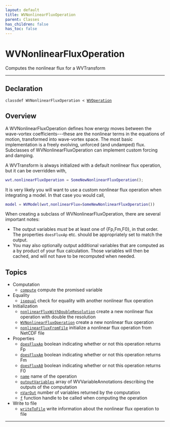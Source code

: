 ```yaml
---
layout: default
title: WVNonlinearFluxOperation
parent: Classes
has_children: false
has_toc: false
---
```


#  WVNonlinearFluxOperation

Computes the nonlinear flux for a WVTransform


---

## Declaration

<div class="language-matlab highlighter-rouge"><div class="highlight"><pre class="highlight"><code>classdef WVNonlinearFluxOperation < <a href="/classes/wvoperation/" title="WVOperation">WVOperation</a></code></pre></div></div>

## Overview
  
  A WVNonlinearFluxOperation defines how energy moves between the
  wave-vortex coefficients---these are the nonlinear terms in the equations
  of motion, transformed into wave-vortex space. The most basic
  implementation is a freely evolving, unforced (and undamped) flux.
  Subclasses of WVNonlinearFluxOperation can implement custom forcing and
  damping.
  
  A WVTransform is always initialized with a default nonlinear flux
  operation, but it can be overridden with,
  
  ```matlab
  wvt.nonlinearFluxOperation = SomeNewNonlinearFluxOperation();
  ```
  
  It is very likely you will want to use a custom nonlinear flux operation
  when integrating a model. In that case you would call,
  
  ```matlab
  model = WVModel(wvt,nonlinearFlux=SomeNewNonlinearFluxOperation())
  ```
  
  When creating a subclass of WVNonlinearFluxOperation, there are several
  important notes:
  
  + The output variables *must* be at least one of {Fp,Fm,F0}, in that
  order. The properties `doesFluxAp` etc. should be appropriately set to
  match the output.
  + You may also optionally output additional variables
  that are computed as a by product of your flux calculation. Those
  variables will then be cached, and will not have to be recomputed when
  needed.
  
  


## Topics
+ Computation
  + [`compute`](/classes/wvnonlinearfluxoperation/compute.html) compute the promised variable
+ Equality
  + [`isequal`](/classes/wvnonlinearfluxoperation/isequal.html) check for equality with another nonlinear flux operation
+ Initialization
  + [`nonlinearFluxWithDoubleResolution`](/classes/wvnonlinearfluxoperation/nonlinearfluxwithdoubleresolution.html) create a new nonlinear flux operation with double the resolution
  + [`WVNonlinearFluxOperation`](/classes/wvnonlinearfluxoperation/wvnonlinearfluxoperation.html) create a new nonlinear flux operation
  + [`nonlinearFluxFromFile`](/classes/wvnonlinearfluxoperation/nonlinearfluxfromfile.html) initialize a nonlinear flux operation from NetCDF file
+ Properties
  + [`doesFluxAp`](/classes/wvnonlinearfluxoperation/doesfluxap.html) boolean indicating whether or not this operation returns Fp
  + [`doesFluxAm`](/classes/wvnonlinearfluxoperation/doesfluxam.html) boolean indicating whether or not this operation returns Fm
  + [`doesFluxA0`](/classes/wvnonlinearfluxoperation/doesfluxa0.html) boolean indicating whether or not this operation returns F0
  + [`name`](/classes/wvnonlinearfluxoperation/name.html) name of the operation
  + [`outputVariables`](/classes/wvnonlinearfluxoperation/outputvariables.html) array of WVVariableAnnotations describing the outputs of the computation
  + [`nVarOut`](/classes/wvnonlinearfluxoperation/nvarout.html) number of variables returned by the computation
  + [`f`](/classes/wvnonlinearfluxoperation/f.html) function handle to be called when computing the operation
+ Write to file
  + [`writeToFile`](/classes/wvnonlinearfluxoperation/writetofile.html) write information about the nonlinear flux operation to file


---
